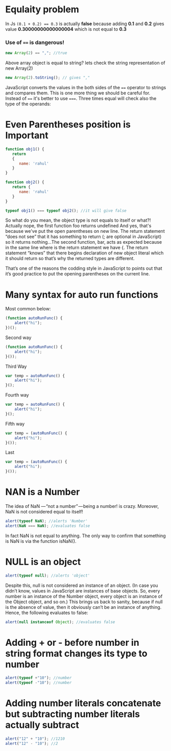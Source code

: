 # Equlaity problem
In Js `(0.1 + 0.2) == 0.3` is actually **false** because adding **0.1** and **0.2** gives value **0.30000000000000004** which is not equal to **0.3**

### Use of `==` is dangerous!

```javascript
new Array(2) == ","; //true
```
Above array object is equal to string? 
lets check the string representation  of new Array(2)
```javascript
new Array(2).toString(); // gives ","
```
JavaScript converts the values in the both sides of the `==` operator to strings and compares them. This is one more thing we should be careful for. Instead of `==` it's better to use `===`. Three times equal will check also the type of the operands:



# Even Parentheses position is Important
```javascript
function obj1() {
   return
   {
      name: 'rahul'
   }
}

function obj2() {
   return {
      name: 'rahul'
   }
}

typeof obj1() === typeof obj2(); //it will give false
```

So what do you mean, the object type is not equals to itself or what?! Actually nope, the first function foo returns undefined And yes, that's because we've put the open parentheses on new line. The return statement “does not see” that it has something to return (; are optional in JavaScript) so it returns nothing…The second function, bar, acts as expected because in the same line where is the return statement we have {. The return statement “knows” that there begins declaration of new object literal which it should return so that’s why the returned types are different.

That’s one of the reasons the codding style in JavaScript to points out that it’s good practice to put the opening parentheses on the current line.

# Many syntax for auto run functions

Most common below:
```javascript
(function autoRunFunc() {
    alert("hi");
})();
```
Second way
```javascript
(function autoRunFunc() {
    alert("hi");
}());
```
Third Way
```javascript
var temp = autoRunFunc() {
    alert("hi");
}();
```

Fourth way
```javascript
var temp = autoRunFunc() {
    alert("hi");
}();
```
Fifth way
```javascript
var temp = (autoRunFunc() {
    alert("hi");
}());
```
Last
```javascript
var temp = (autoRunFunc() {
    alert("hi");
}());
```

# NAN is a Number
The idea of NaN — “not a number” — being a number! is crazy. Moreover, NaN is not considered equal to itself!

```javascript
alert(typeof NaN); //alerts 'Number'
alert(NaN === NaN); //evaluates false
```
In fact NaN is not equal to anything. The only way to confirm that something is NaN is via the function isNaN().

# NULL is an object

```javascript
alert(typeof null); //alerts 'object'
```
Despite this, null is not considered an instance of an object. (In case you didn’t know, values in JavaScript are instances of base objects. So, every number is an instance of the Number object, every object is an instance of the Object object, and so on.) This brings us back to sanity, because if null is the absence of value, then it obviously can’t be an instance of anything. Hence, the following evaluates to false:

```javascript
alert(null instanceof Object); //evaluates false
```

# Adding + or - before number in string format changes its type to number
```javascript
alert(typeof +"10"); //number
alert(typeof -"10"); //number
```

# Adding number literals concatenate but subtracting number literals actually subtract 
```javascript
alert("12" + "10"); //1210
alert("12" - "10"); //2
```

